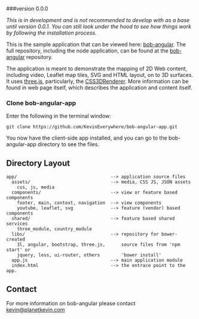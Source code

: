 ###version 0.0.0

*This is in development and is not recommended to develop with as a base until version 0.0.1. You can still look under the hood to see how things work by following the installation process.*

This is the sample application that can be viewed here: [bob-angular](http://bob-angular.herokuapp.com/). 
The full repository, including the node application, can be found at the [bob-angular](https://github.com/KevinEverywhere/bob-angular-app) repository.

The application is meant to demonstrate the mapping of 2D Web content, including video, Leaflet map tiles, SVG and HTML layout, on to 3D surfaces. It uses [three.js](http://threejs.org/), particularly, the [CSS3DRenderer](http://threejs.org/examples/js/renderers/CSS3DRenderer.js). More information can be found in web page itself, which describes the application and content itself.

### Clone bob-angular-app

Enter the following in the terminal window:
```
git clone https://github.com/KevinEverywhere/bob-angular-app.git
```
You now have the client-side app installed, and you can go to the bob-angular-app directory to see the files. 



## Directory Layout

```
app/                                   --> application source files
  assets/                              --> media, CSS JS, JSON assets
    css, js, media
  components/                          --> view or feature based components
    footer, main, context, navigation  --> view components
    youtube, leaflet, svg              --> feature (vendor) based components
  shared/                              --> feature based shared services
    three_module, country_module        
  libs/                                --> repository for bower-created 
    3l, angular, bootstrap, three.js,      source files from 'npm start' or  
    jquery, less, ui-router, others        'bower install' 
  app.js                               --> main application module
  index.html                           --> the entrace point to the app.

```


## Contact

For more information on bob-angular please contact kevin@planetkevin.com

[angular]: http://angularjs.org/
[three]: http://threejs.org/
[express]: http://expressjs.com/
[git]: http://git-scm.com/
[grunt]: http://gruntjs.com/
[bower]: http://bower.io
[npm]: https://www.npmjs.org/
[node]: http://nodejs.org
[less]: http://lesscss.org/
[leaflet]:http://leafletjs.com/
[protractor]: https://github.com/angular/protractor
[jasmine]: http://jasmine.github.io
[karma]: http://karma-runner.github.io
[travis]: https://travis-ci.org/


